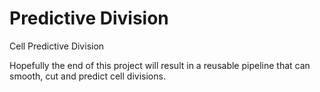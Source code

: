 # Predictive Division
Cell Predictive Division

Hopefully the end of this project will result in a reusable pipeline that can smooth, cut and predict cell divisions.
